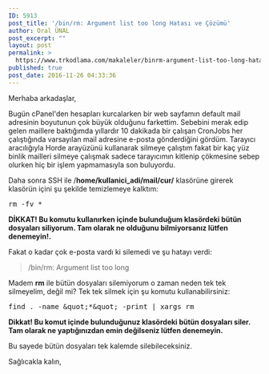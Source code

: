 ```yaml
---
ID: 5913
post_title: '/bin/rm: Argument list too long Hatası ve Çözümü'
author: Oral ÜNAL
post_excerpt: ""
layout: post
permalink: >
  https://www.trkodlama.com/makaleler/binrm-argument-list-too-long-hatasi-ve-cozumu-5913.html
published: true
post_date: 2016-11-26 04:33:36
---
```

Merhaba arkadaşlar,

Bugün cPanel'den hesapları kurcalarken bir web sayfamın default mail adresinin boyutunun çok büyük olduğunu farkettim. Sebebini merak edip gelen maillere baktığımda yıllardır 10 dakikada bir çalışan CronJobs her çalıştığında varsayılan mail adresine e-posta gönderdiğini gördüm. Tarayıcı aracılığıyla Horde arayüzünü kullanarak silmeye çalıştım fakat bir kaç yüz binlik mailleri silmeye çalışmak sadece tarayıcımın kitlenip çökmesine sebep olurken hiç bir işlem yapmamasıyla son buluyordu.

Daha sonra SSH ile /<strong>home/kullanici_adi/mail/cur/</strong> klasörüne girerek klasörün içini şu şekilde temizlemeye kalktım:

<pre class="lang:bash decode:1 " >rm -fv *</pre>

<strong>DİKKAT! Bu komutu kullanırken içinde bulunduğum klasördeki bütün dosyaları siliyorum. Tam olarak ne olduğunu bilmiyorsanız lütfen denemeyin!.</strong>

Fakat o kadar çok e-posta vardı ki silemedi ve şu hatayı verdi:

<blockquote>/bin/rm: Argument list too long</blockquote>

Madem <strong>rm</strong> ile bütün dosyaları silemiyorum o zaman neden tek tek silmeyelim, değil mi? Tek tek silmek için şu komutu kullanabilirsiniz:

<pre class="lang:bash decode:1 " >find . -name &amp;quot;*&amp;quot; -print | xargs rm</pre>

<strong>Dikkat! Bu komut içinde bulunduğunuz klasördeki bütün dosyaları siler. Tam olarak ne yaptığınızdan emin değilseniz lütfen denemeyin.</strong>

Bu sayede bütün dosyaları tek kalemde silebileceksiniz.

Sağlıcakla kalın,